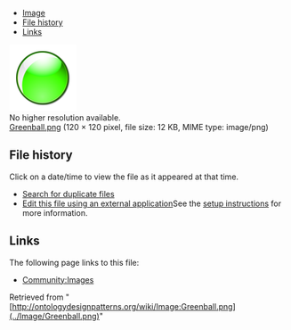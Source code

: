 * [Image](../Image/Greenball.png#file)
* [File history](../Image/Greenball.png#filehistory)
* [Links](../Image/Greenball.png#filelinks)

[![Image:Greenball.png](../images/8/8e/Greenball.png)](../images/8/8e/Greenball.png)  
No higher resolution available.  
[Greenball.png](../images/8/8e/Greenball.png)‎ (120 × 120 pixel, file size: 12 KB, MIME type: image/png)

## File history

Click on a date/time to view the file as it appeared at that time.



  
* [Search for duplicate files](http://ontologydesignpatterns.org/wiki/Special:FileDuplicateSearch/Greenball.png "Special:FileDuplicateSearch/Greenball.png")
* [Edit this file using an external application](http://ontologydesignpatterns.org/wiki/index.php?title=Image:Greenball.png&action=edit&externaledit=true&mode=file "Image:Greenball.png")See the [setup instructions](http://www.mediawiki.org/wiki/Manual:External_editors "http://www.mediawiki.org/wiki/Manual:External_editors") for more information.

## Links



The following page links to this file:


* [Community:Images](../Community/Images "Community:Images")


Retrieved from "[http://ontologydesignpatterns.org/wiki/Image:Greenball.png](../Image/Greenball.png)"